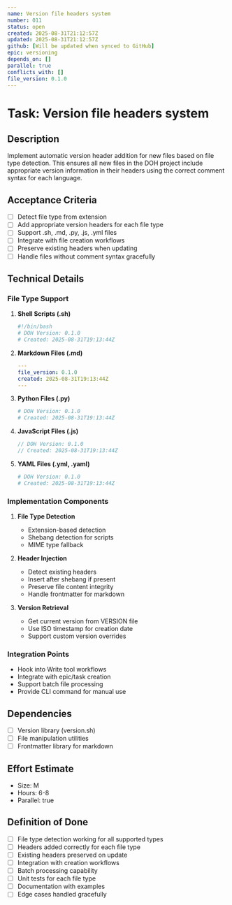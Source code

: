 ```yaml
---
name: Version file headers system
number: 011
status: open
created: 2025-08-31T21:12:57Z
updated: 2025-08-31T21:12:57Z
github: [Will be updated when synced to GitHub]
epic: versioning
depends_on: []
parallel: true
conflicts_with: []
file_version: 0.1.0
---
```


# Task: Version file headers system

## Description
Implement automatic version header addition for new files based on file type detection. This ensures all new files in the DOH project include appropriate version information in their headers using the correct comment syntax for each language.

## Acceptance Criteria
- [ ] Detect file type from extension
- [ ] Add appropriate version headers for each file type
- [ ] Support .sh, .md, .py, .js, .yml files
- [ ] Integrate with file creation workflows
- [ ] Preserve existing headers when updating
- [ ] Handle files without comment syntax gracefully

## Technical Details
### File Type Support
1. **Shell Scripts (.sh)**
   ```bash
   #!/bin/bash
   # DOH Version: 0.1.0
   # Created: 2025-08-31T19:13:44Z
   ```

2. **Markdown Files (.md)**
   ```yaml
   ---
   file_version: 0.1.0
   created: 2025-08-31T19:13:44Z
   ---
   ```

3. **Python Files (.py)**
   ```python
   # DOH Version: 0.1.0
   # Created: 2025-08-31T19:13:44Z
   ```

4. **JavaScript Files (.js)**
   ```javascript
   // DOH Version: 0.1.0
   // Created: 2025-08-31T19:13:44Z
   ```

5. **YAML Files (.yml, .yaml)**
   ```yaml
   # DOH Version: 0.1.0
   # Created: 2025-08-31T19:13:44Z
   ```

### Implementation Components
1. **File Type Detection**
   - Extension-based detection
   - Shebang detection for scripts
   - MIME type fallback

2. **Header Injection**
   - Detect existing headers
   - Insert after shebang if present
   - Preserve file content integrity
   - Handle frontmatter for markdown

3. **Version Retrieval**
   - Get current version from VERSION file
   - Use ISO timestamp for creation date
   - Support custom version overrides

### Integration Points
- Hook into Write tool workflows
- Integrate with epic/task creation
- Support batch file processing
- Provide CLI command for manual use

## Dependencies
- [ ] Version library (version.sh)
- [ ] File manipulation utilities
- [ ] Frontmatter library for markdown

## Effort Estimate
- Size: M
- Hours: 6-8
- Parallel: true

## Definition of Done
- [ ] File type detection working for all supported types
- [ ] Headers added correctly for each file type
- [ ] Existing headers preserved on update
- [ ] Integration with creation workflows
- [ ] Batch processing capability
- [ ] Unit tests for each file type
- [ ] Documentation with examples
- [ ] Edge cases handled gracefully